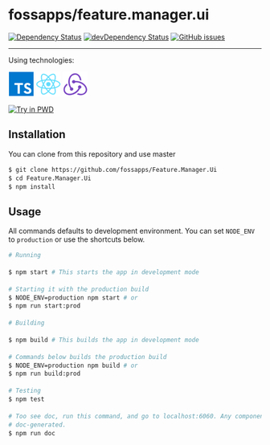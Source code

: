 # fossapps/feature.manager.ui

[![Dependency Status](https://david-dm.org/fossapps/feature.manager.ui.svg)](https://david-dm.org/crazyfactory/feature.manager.ui)
[![devDependency Status](https://david-dm.org/crazyfactory/feature.manager.ui/dev-status.svg)](https://david-dm.org/crazyfactory/feature.manager.ui?type=dev)
[![GitHub issues](https://img.shields.io/github/issues/crazyfactory/feature.manager.ui.svg)](https://github.com/crazyfactory/feature.manager.ui/issues)
___

Using technologies:

[![TypeScript](./.github/typescript.png)](https://www.typescriptlang.org/)
[![React](./.github/react.png)](https://github.com/facebook/react)
[![Redux](./.github/redux.png)](https://github.com/reactjs/redux)


[![Try in PWD](https://github.com/play-with-docker/stacks/raw/master/assets/images/button.png)](https://labs.play-with-docker.com/?stack=https://gist.githubusercontent.com/cyberhck/aea79cf0fc70030e8a0addb349a223d3/raw/e36d461b1ebd201363195f02fcde8810ff9d8375/docker-compose.yml)

## Installation

You can clone from this repository and use master

```bash
$ git clone https://github.com/fossapps/Feature.Manager.Ui
$ cd Feature.Manager.Ui
$ npm install
```

## Usage

All commands defaults to development environment. You can set `NODE_ENV` to `production` or use the shortcuts below.

```bash
# Running

$ npm start # This starts the app in development mode

# Starting it with the production build
$ NODE_ENV=production npm start # or
$ npm run start:prod

# Building 

$ npm build # This builds the app in development mode

# Commands below builds the production build
$ NODE_ENV=production npm build # or
$ npm run build:prod

# Testing
$ npm test

# Too see doc, run this command, and go to localhost:6060. Any component that has .md file with the same name will be
# doc-generated.
$ npm run doc
```
